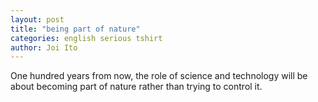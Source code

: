 ```yaml
---
layout: post
title: "being part of nature"
categories: english serious tshirt
author: Joi Ito
---
```

One hundred years from now, the role of science and technology will be about becoming part of nature rather than trying to control it.
